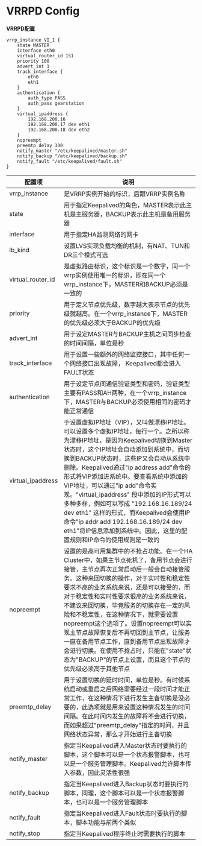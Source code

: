 # VRRPD Config

__VRRPD配置__
```
vrrp_instance VI_1 {
    state MASTER
    interface eth0
    virtual_router_id 151
    priority 100
    advert_int 1
    track_interface {
        eth0
        eth1
    } 
    authentication {
        auth_type PASS
        auth_pass gearstation
    }
    virtual_ipaddress {
        192.168.200.16
        192.168.200.17 dev eth1
        192.168.200.18 dev eth2
    }
    nopreempt
    preemtp_delay 300
    notify_master "/etc/keepalived/master.sh"
    notify_backup "/etc/keepalived/backup.sh"
    notify_fault "/etc/keepalived/fault.sh"
}
```
| 配置项 | 说明 |
| ---- | ---- |
| vrrp_instance | 是VRRP实例开始的标识，后跟VRRP实例名称 |
| state | 用于指定Keepalived的角色，MASTER表示此主机是主服务器，BACKUP表示此主机是备用服务器 |
| interface | 用于指定HA监测网络的网卡 |
| lb_kind | 设置LVS实现负载均衡的机制，有NAT、TUN和DR三个模式可选 |
| virtual_router_id | 是虚拟路由标识，这个标识是一个数字，同一个vrrp实例使用唯一的标识，即在同一个vrrp_instance下，MASTER和BACKUP必须是一致的 |
| priority | 用于定义节点优先级，数字越大表示节点的优先级就越高。在一个vrrp_instance下，MASTER的优先级必须大于BACKUP的优先级 |
| advert_int | 用于设定MASTER与BACKUP主机之间同步检查的时间间隔，单位是秒 |
| track_interface | 用于设置一些额外的网络监控接口，其中任何一个网络接口出现故障， Keepalived都会进入FAULT状态 |
| authentication | 用于设定节点间通信验证类型和密码，验证类型主要有PASS和AH两种，在一个vrrp_instance下，MASTER与BACKUP必须使用相同的密码才能正常通信 |
| virtual_ipaddress | 于设置虚拟IP地址（VIP），又叫做漂移IP地址。可以设置多个虚拟IP地址，每行一个。之所以称为漂移IP地址，是因为Keepalived切换到Master状态时，这个IP地址会自动添加到系统中，而切换到BACKUP状态时，这些IP又会自动从系统中删除。Keepalived通过"ip address add"命令的形式将VIP添加进系统中。要查看系统中添加的VIP地址，可以通过"ip add"命令实现。"virtual_ipaddress" 段中添加的IP形式可以多种多样，例如可以写成 "192.168.16.189/24 dev eth1" 这样的形式，而Keepalived会使用IP命令"ip addr add 192.168.16.189/24 dev eth1"将IP信息添加到系统中。因此，这里的配置规则和IP命令的使用规则是一致的 |
| nopreempt | 设置的是高可用集群中的不抢占功能。在一个HA Cluster中，如果主节点死机了，备用节点会进行接管，主节点再次正常启动后一般会自动接管服务。这种来回切换的操作，对于实时性和稳定性要求不高的业务系统来说，还是可以接受的，而对于稳定性和实时性要求很高的业务系统来说，不建议来回切换，毕竟服务的切换存在一定的风险和不稳定性，在这种情况下，就需要设置nopreempt这个选项了。设置nopreempt可以实现主节点故障恢复后不再切回到主节点，让服务一直在备用节点工作，直到备用节点出现故障才会进行切换。在使用不抢占时，只能在"state"状态为"BACKUP"的节点上设置，而且这个节点的优先级必须高于其他节点 |
| preemtp_delay | 用于设置切换的延时时间，单位是秒。有时候系统启动或重启之后网络需要经过一段时间才能正常工作，在这种情况下进行发生主备切换是没必要的，此选项就是用来设置这种情况发生的时间间隔。在此时间内发生的故障将不会进行切换，而如果超过"preemtp_delay"指定的时间，并且网络状态异常，那么才开始进行主备切换 |
| notify_master | 指定当Keepalived进入Master状态时要执行的脚本，这个脚本可以是一个状态报警脚本，也可以是一个服务管理脚本。Keepalived允许脚本传入参数，因此灵活性很强 |
| notify_backup | 指定当Keepalived进入Backup状态时要执行的脚本，同理，这个脚本可以是一个状态报警脚本，也可以是一个服务管理脚本 |
| notify_fault | 指定当Keepalived进入Fault状态时要执行的脚本，脚本功能与前两个类似 |
| notify_stop | 指定当Keepalived程序终止时需要执行的脚本 |